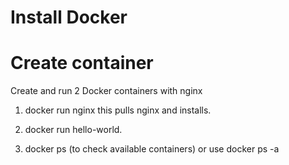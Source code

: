 # Install Docker
Create container
================================
Create and run 2 Docker containers with nginx 

1. docker run nginx 
this pulls nginx and installs.

2. docker run hello-world.

3. docker ps (to check available containers) or use docker ps -a 
